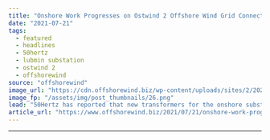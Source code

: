 ```yaml
---
title: "Onshore Work Progresses on Ostwind 2 Offshore Wind Grid Connection"
date: "2021-07-21"
tags: 
  - featured
  - headlines
  - 50hertz
  - lubmin substation
  - ostwind 2
  - offshorewind
source: "offshorewind"
image_url: "https://cdn.offshorewind.biz/wp-content/uploads/sites/2/2021/07/21114003/Ostwind-2-Lubmin-substation-new-transformers_-c-50Hertz.png"
image_fp: "/assets/img/post_thumbnails/26.png"
lead: "50Hertz has reported that new transformers for the onshore substation for the Ostwind 2"
article_url: "https://www.offshorewind.biz/2021/07/21/onshore-work-progresses-on-ostwind-2-offshore-wind-grid-connection/"
---
```


---
